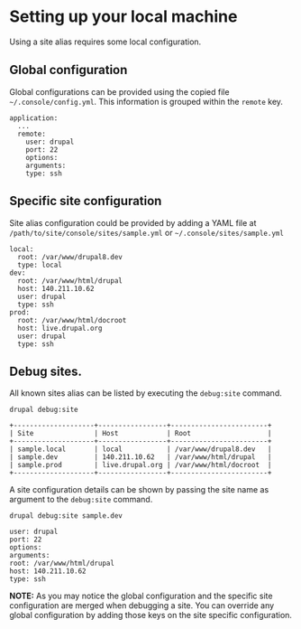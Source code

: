 # Setting up your local machine

Using a site alias requires some local configuration.

## Global configuration 

Global configurations can be provided using the copied file `~/.console/config.yml`. This information is grouped within the `remote` key.

```
application:
  ...
  remote:
    user: drupal
    port: 22
    options:
    arguments:
    type: ssh
```

## Specific site configuration

Site alias configuration could be provided by adding a YAML file at `/path/to/site/console/sites/sample.yml` or `~/.console/sites/sample.yml` 

```
local:
  root: /var/www/drupal8.dev
  type: local
dev:
  root: /var/www/html/drupal
  host: 140.211.10.62
  user: drupal
  type: ssh
prod:
  root: /var/www/html/docroot
  host: live.drupal.org
  user: drupal
  type: ssh
```

## Debug sites.

All known sites alias can be listed by executing the `debug:site` command.

```
drupal debug:site

+--------------------+-----------------+------------------------+
| Site               | Host            | Root                   |
+--------------------+-----------------+------------------------+
| sample.local       | local           | /var/www/drupal8.dev   |
| sample.dev         | 140.211.10.62   | /var/www/html/drupal   |
| sample.prod        | live.drupal.org | /var/www/html/docroot  |
+--------------------+-----------------+------------------------+
```

A site configuration details can be shown by passing the site name as argument to the `debug:site` command. 
```
drupal debug:site sample.dev

user: drupal
port: 22
options:
arguments:
root: /var/www/html/drupal
host: 140.211.10.62
type: ssh
```

**NOTE:** As you may notice the global configuration and the specific site configuration are merged when debugging a site. You can override any global configuration by adding those keys on the site specific configuration.
